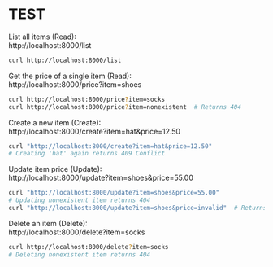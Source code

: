 # TEST

List all items (Read):  
http://localhost:8000/list  
```sh
curl http://localhost:8000/list
```

Get the price of a single item (Read):  
http://localhost:8000/price?item=shoes  
```sh
curl http://localhost:8000/price?item=socks
curl http://localhost:8000/price?item=nonexistent  # Returns 404
```

Create a new item (Create):  
http://localhost:8000/create?item=hat&price=12.50  
```sh
curl "http://localhost:8000/create?item=hat&price=12.50"
# Creating 'hat' again returns 409 Conflict
```

Update item price (Update):  
http://localhost:8000/update?item=shoes&price=55.00  
```sh
curl "http://localhost:8000/update?item=shoes&price=55.00"
# Updating nonexistent item returns 404
curl "http://localhost:8000/update?item=shoes&price=invalid"  # Returns 400 Bad Request
```

Delete an item (Delete):  
http://localhost:8000/delete?item=socks  
```sh
curl http://localhost:8000/delete?item=socks
# Deleting nonexistent item returns 404
```
